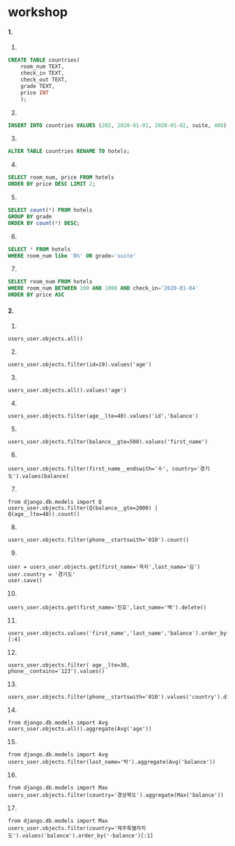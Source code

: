 # workshop

#### 1.

1.

```sql
CREATE TABLE countries(
	room_num TEXT,
	check_in TEXT,
    check_out TEXT,
    grade TEXT,
    price INT
	);

```

2.

```sql
INSERT INTO countries VALUES (202, 2020-01-01, 2020-01-02, suite, 400);
```

3.

```sql
ALTER TABLE countries RENAME TO hotels;
```

4.

```sql
SELECT room_num, price FROM hotels
ORDER BY price DESC LIMIT 2;

```

5.

```sql
SELECT count(*) FROM hotels
GROUP BY grade
ORDER BY count(*) DESC;
```

6.

```sql
SELECT * FROM hotels
WHERE room_num like 'B%' OR grade='suite'
```

7.

```sql
SELECT room_num FROM hotels
WHERE room_num BETWEEN 100 AND 1000 AND check_in='2020-01-04'
ORDER BY price ASC
```



#### 2.

1)

```
users_user.objects.all()
```

2)

```shell
users_user.objects.filter(id=19).values('age')
```

3)

```shell
users_user.objects.all().values('age')
```

4)

```shell
users_user.objects.filter(age__lte=40).values('id','balance')
```

5)

```shell
users_user.objects.filter(balance__gte=500).values('first_name')
```

6)

```shell
users_user.objects.filter(first_name__endswith='수', country='경기도').values(balance)
```

7)

```shell
from django.db.models import Q
users_user.objects.filter(Q(balance__gte=2000) | Q(age__lte=40)).count()
```

8)

```shell
users_user.objects.filter(phone__startswith='010').count()
```

9)

```shell
user = users_user.objects.get(first_name='옥자',last_name='김')
user.country = '경기도'
user.save()
```

10)

```shell
users_user.objects.get(first_name='진호',last_name='백').delete()
```

11)

```shell
users_user.objects.values('first_name','last_name','balance').order_by('balance')[:4]
```

12)

```shell
users_user.objects.filter( age__lte=30, phone__contains='123').values()
```

13)

```shell
users_user.objects.filter(phone__startswith='010').values('country').distinct()
```

14)

```shell
from django.db.models import Avg
users_user.objects.all().aggregate(Avg('age'))
```

15)

```shell
from django.db.models import Avg
users_user.objects.filter(last_name='박').aggregate(Avg('balance'))
```

16)

```shell
from django.db.models import Max
users_user.objects.filter(country='경상북도').aggregate(Max('balance'))
```

17)

```shell
from django.db.models import Max
users_user.objects.filter(country='제주특별자치도').values('balance').order_by('-balance')[:1]
```

